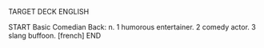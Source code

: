 TARGET DECK
ENGLISH

START
Basic
Comedian
Back: n. 1 humorous entertainer. 2 comedy actor. 3 slang buffoon. [french]
END
